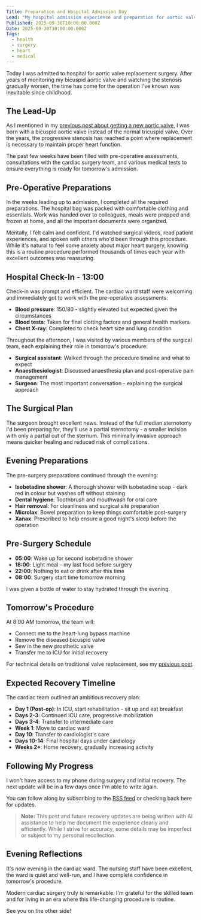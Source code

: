 ```yaml
---
Title: Preparation and Hospital Admission Day
Lead: "My hospital admission experience and preparation for aortic valve replacement surgery."
Published: 2025-09-30T10:00:00.000Z
Date: 2025-09-30T10:00:00.000Z
Tags:
  - health
  - surgery
  - heart
  - medical
---
```


Today I was admitted to hospital for aortic valve replacement surgery. After years of monitoring my bicuspid aortic valve and watching the stenosis gradually worsen, the time has come for the operation I've known was inevitable since childhood.

## The Lead-Up

As I mentioned in my [previous post about getting a new aortic valve](/posts/2025-09-28-getting-a-new-aortic-valve), I was born with a bicuspid aortic valve instead of the normal tricuspid valve. Over the years, the progressive stenosis has reached a point where replacement is necessary to maintain proper heart function.

The past few weeks have been filled with pre-operative assessments, consultations with the cardiac surgery team, and various medical tests to ensure everything is ready for tomorrow's admission.

## Pre-Operative Preparations

In the weeks leading up to admission, I completed all the required preparations. The hospital bag was packed with comfortable clothing and essentials. Work was handed over to colleagues, meals were prepped and frozen at home, and all the important documents were organized.

Mentally, I felt calm and confident. I'd watched surgical videos, read patient experiences, and spoken with others who'd been through this procedure. While it's natural to feel some anxiety about major heart surgery, knowing this is a routine procedure performed thousands of times each year with excellent outcomes was reassuring.

## Hospital Check-In - 13:00

Check-in was prompt and efficient. The cardiac ward staff were welcoming and immediately got to work with the pre-operative assessments:

* **Blood pressure**: 150/80 - slightly elevated but expected given the circumstances
* **Blood tests**: Taken for final clotting factors and general health markers
* **Chest X-ray**: Completed to check heart size and lung condition

Throughout the afternoon, I was visited by various members of the surgical team, each explaining their role in tomorrow's procedure:

* **Surgical assistant**: Walked through the procedure timeline and what to expect
* **Anaesthesiologist**: Discussed anaesthesia plan and post-operative pain management
* **Surgeon**: The most important conversation - explaining the surgical approach

## The Surgical Plan

The surgeon brought excellent news. Instead of the full median sternotomy I'd been preparing for, they'll use a partial sternotomy - a smaller incision with only a partial cut of the sternum. This minimally invasive approach means quicker healing and reduced risk of complications.

## Evening Preparations

The pre-surgery preparations continued through the evening:

* **Isobetadine shower**: A thorough shower with isobetadine soap - dark red in colour but washes off without staining
* **Dental hygiene**: Toothbrush and mouthwash for oral care
* **Hair removal**: For cleanliness and surgical site preparation
* **Microlax**: Bowel preparation to keep things comfortable post-surgery
* **Xanax**: Prescribed to help ensure a good night's sleep before the operation

## Pre-Surgery Schedule

* **05:00**: Wake up for second isobetadine shower
* **18:00**: Light meal - my last food before surgery
* **22:00**: Nothing to eat or drink after this time
* **08:00**: Surgery start time tomorrow morning

I was given a bottle of water to stay hydrated through the evening.

<!-- Image placeholder: Pre-surgery evening meal -->

## Tomorrow's Procedure

At 8:00 AM tomorrow, the team will:

* Connect me to the heart-lung bypass machine
* Remove the diseased bicuspid valve
* Sew in the new prosthetic valve
* Transfer me to ICU for initial recovery

For technical details on traditional valve replacement, see my [previous post](/posts/2025-09-28-getting-a-new-aortic-valve).

## Expected Recovery Timeline

The cardiac team outlined an ambitious recovery plan:

* **Day 1 (Post-op)**: In ICU, start rehabilitation - sit up and eat breakfast
* **Days 2-3**: Continued ICU care, progressive mobilization
* **Days 3-4**: Transfer to intermediate care
* **Week 1**: Move to cardiac ward
* **Day 10**: Transfer to cardiologist's care
* **Days 10-14**: Final hospital days under cardiology
* **Weeks 2+**: Home recovery, gradually increasing activity

## Following My Progress

I won't have access to my phone during surgery and initial recovery. The next update will be in a few days once I'm able to write again.

You can follow along by subscribing to the [RSS feed](/feed.rss) or checking back here for updates.

> **Note:** This post and future recovery updates are being written with AI assistance to help me document the experience clearly and efficiently. While I strive for accuracy, some details may be imperfect or subject to my personal recollection.

## Evening Reflections

It's now evening in the cardiac ward. The nursing staff have been excellent, the ward is quiet and well-run, and I have complete confidence in tomorrow's procedure.

Modern cardiac surgery truly is remarkable. I'm grateful for the skilled team and for living in an era where this life-changing procedure is routine.

See you on the other side!
